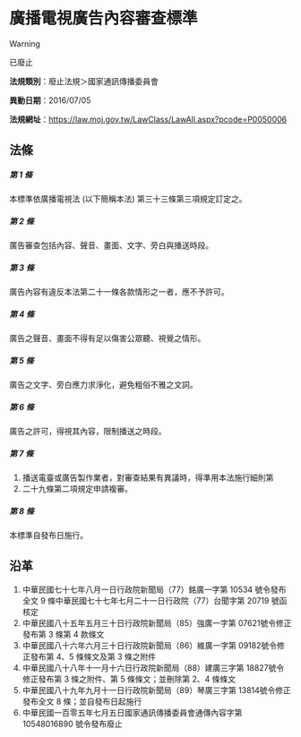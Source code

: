 # 廣播電視廣告內容審查標準


> [!WARNING]
> 已廢止


**法規類別**：廢止法規＞國家通訊傳播委員會

**異動日期**：2016/07/05  

**法規網址**：https://law.moj.gov.tw/LawClass/LawAll.aspx?pcode=P0050006



## 法條
##### 第 1 條
本標準依廣播電視法 (以下簡稱本法) 第三十三條第三項規定訂定之。

##### 第 2 條
廣告審查包括內容、聲音、畫面、文字、旁白與播送時段。

##### 第 3 條
廣告內容有違反本法第二十一條各款情形之一者，應不予許可。

##### 第 4 條
廣告之聲音、畫面不得有足以傷害公眾聽、視覺之情形。

##### 第 5 條
廣告之文字、旁白應力求淨化，避免粗俗不雅之文詞。

##### 第 6 條
廣告之許可，得視其內容，限制播送之時段。

##### 第 7 條
1. 播送電臺或廣告製作業者，對審查結果有異議時，得準用本法施行細則第
1. 二十九條第二項規定申請複審。

##### 第 8 條
本標準自發布日施行。

## 沿革
1. 中華民國七十七年八月一日行政院新聞局（77）銘廣一字第 10534  號令發布全文 9  條中華民國七十七年七月二十一日行政院（77）台聞字第 20719  號函核定
1. 中華民國八十五年五月三十日行政院新聞局（85）強廣一字第 07621號令修正發布第 3  條第 4  款條文
1. 中華民國八十六年六月三十日行政院新聞局（86）維廣一字第 09182號令修正發布第 4、5 條條文及第 3  條之附件
1. 中華民國八十八年十一月十六日行政院新聞局（88）建廣三字第 18827號令修正發布第 3  條之附件、第 5  條條文；並刪除第 2、4 條條文
1. 中華民國八十九年九月十一日行政院新聞局（89）琴廣三字第 13814號令修正發布全文 8  條；並自發布日起施行
1. 中華民國一百零五年七月五日國家通訊傳播委員會通傳內容字第 10548016890  號令發布廢止
